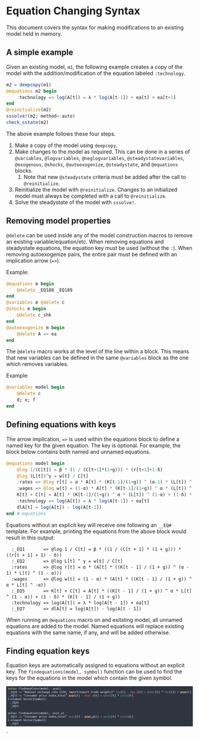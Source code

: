 # Equation Changing Syntax

This document covers the syntax for making modifications to an existing model held in memory.

## A simple example
Given an existing model, `m1`, the following example creates a copy of the model with the addition/modification of the equation labeled `:technology`.

```julia
m2 = deepcopy(m1)
@equations m2 begin
    :technology => log(A[t]) = λ * log(A[t-1]) + ea[t] + ea[t+1]
end
@reinitialize(m2)
sssolve!(m2; method=:auto)
check_sstate(m2)
```

The above example follows these four steps.
1. Make a copy of the model using `deepcopy`.
2. Make changes to the model as required. This can be done in a series of `@variables`, `@logvariables`, `@neglogvariables`, `@steadystatevariables`, `@exogenous`, `@shocks`, `@autoexogenize`, `@steadystate`, and `@equations` blocks.
   1. Note that new `@steadystate` criteria must be added after the call to `@reinitialize`.
3. Reinitialize the model with `@reinitialize`. Changes to an initialized model must always be completed with a call to `@reinitialize`.
4. Solve the steadystate of the model with `sssolve!`.

## Removing model properties
`@delete` can be used inside any of the model construction macros to remove an existing variable/equation/etc. When removing equations and steadystate equations, the equation key must be used (without the `:`). When removing autoexogenize pairs, the entire pair must be defined with an implication arrow (`=>`).

Example:
```julia
@equations m begin
    @delete _EQ188 _EQ189
end
@variables m @delete c
@shocks m begin
    @delete c_shk
end
@autoexogenize m begin
    @delete A => ea
end
```

The `@delete` macro works at the level of the line within a block. This means that new variables can be defined in the same `@variables` block as the one which removes variables. 

Example:
```julia
@variables model begin
    @delete c
    d; e; f
end
```

## Defining equations with keys
The arrow implication, `=>` is used within the equations block to define a named key for the given equation. The key is optional. For example, the block below contains both named and unnamed equations. 

```julia
@equations model begin
    @log 1/(C[t]) = β * (1 / (C[t+1]*(1+g))) * (r[t+1]+1-δ)
    @log (L[t])^γ = w[t] / C[t]
    :rates => @log r[t] = α * A[t] * (K[t-1]/(1+g)) ^ (α-1) * (L[t]) ^ (1-α)
    :wages => @log w[t] = (1-α) * A[t] * (K[t-1]/(1+g)) ^ α * (L[t]) ^ (-α)
    K[t] + C[t] = A[t] * (K[t-1]/(1+g)) ^ α * (L[t]) ^ (1-α) + (1-δ) * (K[t-1]/(1+g))
    :technology => log(A[t]) = λ * log(A[t-1]) + ea[t]
    dlA[t] = log(A[t]) - log(A[t-1])
end # equations
```

Equations without an explicit key will receive one following an `__EQ#` template. For example, printing the equations from the above block would result in this output:

```
  :_EQ1       => @log 1 / C[t] = β * ((1 / (C[t + 1] * (1 + g))) * ((r[t + 1] + 1) - δ))
  :_EQ2       => @log L[t] ^ γ = w[t] / C[t]
  :rates      => @log r[t] = α * (A[t] * ((K[t - 1] / (1 + g)) ^ (α - 1) * L[t] ^ (1 - α)))
  :wages      => @log w[t] = (1 - α) * (A[t] * ((K[t - 1] / (1 + g)) ^ α * L[t] ^ -α))
  :_EQ5       => K[t] + C[t] = A[t] * ((K[t - 1] / (1 + g)) ^ α * L[t] ^ (1 - α)) + (1 - δ) * (K[t - 1] / (1 + g))
  :technology => log(A[t]) = λ * log(A[t - 1]) + ea[t]
  :_EQ7       => dlA[t] = log(A[t]) - log(A[t - 1])
```

When running an `@equations` macro on and exitsting model, all unnamed equations are added to the model. Named equations will replace existing equations with the same name, if any, and will be added otherwise.

## Finding equation keys
Equation keys are automatically assigned to equations without an explicit key. The `findequations(model, symbol)` function can be used to find the keys for the equations in the model which contain the given symbol.

![findequations function](../assets/equation_changes/findequations.png).

